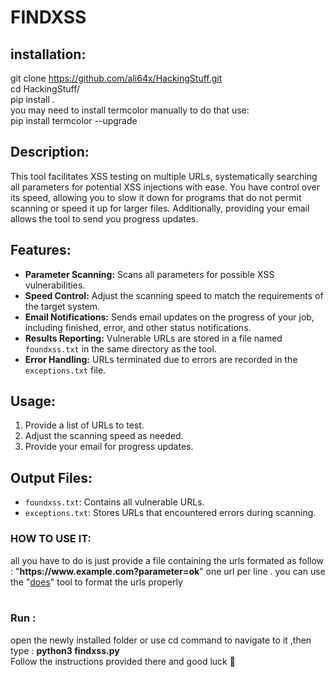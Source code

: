 <h1>FINDXSS</h1>

## installation:
git clone https://github.com/ali64x/HackingStuff.git<br>
cd HackingStuff/<br>
pip install .<br>
you may need to install termcolor manually to do that use:<br>
pip install termcolor --upgrade<br>

## Description:

This tool facilitates XSS testing on multiple URLs, systematically searching all parameters for potential XSS injections with ease. You have control over its speed, allowing you to slow it down for programs that do not permit scanning or speed it up for larger files. Additionally, providing your email allows the tool to send you progress updates.

## Features:

- **Parameter Scanning:** Scans all parameters for possible XSS vulnerabilities.
- **Speed Control:** Adjust the scanning speed to match the requirements of the target system.
- **Email Notifications:** Sends email updates on the progress of your job, including finished, error, and other status notifications.
- **Results Reporting:** Vulnerable URLs are stored in a file named `foundxss.txt` in the same directory as the tool.
- **Error Handling:** URLs terminated due to errors are recorded in the `exceptions.txt` file.

## Usage:

1. Provide a list of URLs to test.
2. Adjust the scanning speed as needed.
3. Provide your email for progress updates.

## Output Files:

- `foundxss.txt`: Contains all vulnerable URLs.
- `exceptions.txt`: Stores URLs that encountered errors during scanning.

<h3>HOW TO USE IT:</h3>
all you have to do is just provide a file containing the urls formated as follow : "<a><b>https://www.example.com?parameter=ok</b></a>" one url per line .
you can use the "<a href="https://github.com/ali64x/does.git">does</a>" tool to format the urls properly </h6>
<br><br>
<h3>Run :</h3>
open the newly installed folder or use cd command to navigate to it ,then type : <strong>python3 findxss.py</strong>
<br>
Follow the instructions provided there and good luck 🙂
